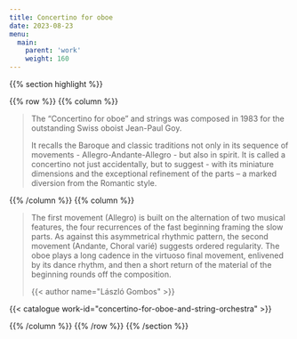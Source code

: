 ```yaml
---
title: Concertino for oboe
date: 2023-08-23
menu:
  main:
    parent: 'work'
    weight: 160
---
```


{{% section highlight %}}

{{% row %}}
{{% column %}}

> The “Concertino for oboe” and strings was composed in 1983 for the outstanding Swiss oboist Jean-Paul 
> Goy. 
>
> It recalls the Baroque and classic traditions not only in its sequence of movements - 
> Allegro-Andante-Allegro - but also in spirit. It is called a concertino not just accidentally, but to 
> suggest - with its miniature dimensions and the exceptional refinement of the parts – a marked 
> diversion from the Romantic style.


{{% /column %}}
{{% column %}}

> The first movement (Allegro) is built on the alternation of two musical features, the four 
> recurrences of the fast beginning framing the slow parts. As against this asymmetrical rhythmic 
> pattern, the second movement (Andante, Choral varié) suggests ordered regularity. The oboe plays a 
> long cadence in the virtuoso final movement, enlivened by its dance rhythm, and then a short return 
> of the material of the beginning rounds off the composition.
>
> {{< author name="László Gombos" >}}

{{< catalogue work-id="concertino-for-oboe-and-string-orchestra" >}}

{{% /column %}}
{{% /row %}}
{{% /section %}}